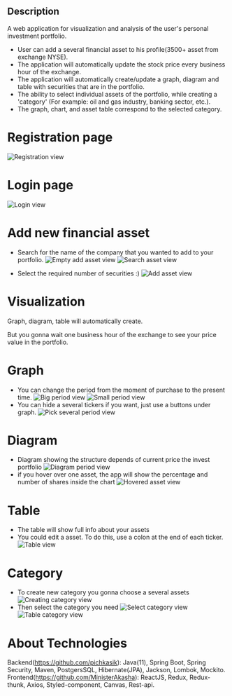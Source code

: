 ## Description

  A web application for visualization and analysis of the user's personal investment portfolio.
  * User can add a several financial asset to his profile(3500+ asset from exchange NYSE).
  * The application will automatically update the stock price every business hour of the exchange.
  * The application will automatically create/update a graph, diagram and table with securities that are in the portfolio.
  * The ability to select individual assets of the portfolio, while creating a 'category' (For example: oil and gas industry, banking sector, etc.).
  * The graph, chart, and asset table correspond to the selected category.
  

# Registration page
![Registration view](/screenshots/registration.png)

# Login page
![Login view](/screenshots/login.png)

# Add new financial asset
 * Search for the name of the company that you wanted to add to your portfolio.
 ![Empty add asset view](/screenshots/empty_add_asset.png)
 ![Search asset view](/screenshots/search_asset.png)
  
 * Select the required number of securities :)
 ![Add asset view](/screenshots/add_asset.png)


# Visualization
  Graph, diagram, table will automatically create.
  
  But you gonna wait one business hour of the exchange to see your price value in the portfolio.

# Graph
  * You can change the period from the moment of purchase to the present time.
  ![Big period view](/screenshots/big_period.png)
  ![Small period view](/screenshots/small__period.png)
  * You can hide a several tickers if you want, just use a buttons under graph. 
  ![Pick several period view](/screenshots/pick_several.png)

# Diagram
  * Diagram showing the structure depends of current price the invest portfolio
  ![Diagram period view](/screenshots/diagram.png)
  * if you hover over one asset, the app will show the percentage and number of shares inside the chart
  ![Hovered asset view](/screenshots/hovered_asset.png)

# Table
  * The table will show full info about your assets
  * You could edit a asset. To do this, use a colon at the end of each ticker.
  ![Table view](/screenshots/edit_asset.png)
  
# Category
  * To create new category you gonna choose a several assets
  ![Creating category view](/screenshots/createing_category.png)
  * Then select the category you need
  ![Select category view](/screenshots/choose_category.png)
  ![Table category view](/screenshots/table_category.png)



# About Technologies
  
  Backend(https://github.com/pichkasik): Java(11), Spring Boot, Spring Security, Maven, PostgersSQL, Hibernate(JPA), Jackson, Lombok, Mockito.
  Frontend(https://github.com/MinisterAkasha): ReactJS, Redux, Redux-thunk, Axios, Styled-component, Canvas, Rest-api.


